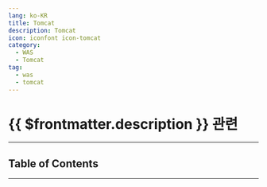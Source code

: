 ```yaml
---
lang: ko-KR
title: Tomcat
description: Tomcat
icon: iconfont icon-tomcat
category:
  - WAS
  - Tomcat
tag:
  - was
  - tomcat
---
```


# {{ $frontmatter.description }} 관련

<ShieldsGroup logos="apachetomcat"/>

---

## Table of Contents

<ToCLocal basePath="/devops/tomcat/" />

---

<TagLinks />